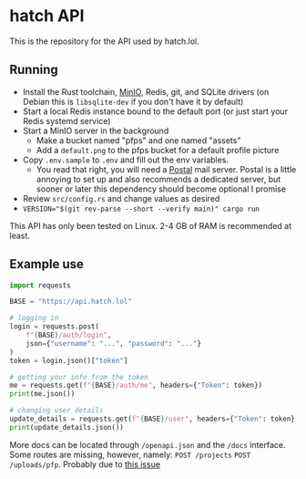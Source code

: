 # hatch API

This is the repository for the API used by hatch.lol.

## Running

- Install the Rust toolchain, [MinIO](https://min.io/docs/minio/linux/operations/installation.html), Redis, git, and SQLite drivers (on Debian this is `libsqlite-dev` if you don't have it by default)
- Start a local Redis instance bound to the default port (or just start your Redis systemd service)
- Start a MinIO server in the background
  - Make a bucket named "pfps" and one named "assets"
  - Add a `default.png` to the pfps bucket for a default profile picture
- Copy `.env.sample` to `.env` and fill out the env variables.
  - You read that right, you will need a [Postal](https://docs.postalserver.io/getting-started) mail server. Postal is a little annoying to set up and also recommends a dedicated server, but sooner or later this dependency should become optional I promise
- Review `src/config.rs` and change values as desired
- `VERSION="$(git rev-parse --short --verify main)" cargo run`

This API has only been tested on Linux. 2-4 GB of RAM is recommended at least.

## Example use

```py
import requests

BASE = "https://api.hatch.lol"

# logging in
login = requests.post(
    f"{BASE}/auth/login",
    json={"username": "...", "password": "..."}
)
token = login.json()["token"]

# getting your info from the token
me = requests.get(f"{BASE}/auth/me", headers={"Token": token})
print(me.json())

# changing user details
update_details = requests.get(f"{BASE}/user", headers={"Token": token}, body={...})
print(update_details.json())
```

More docs can be located through `/openapi.json` and the `/docs` interface. Some routes are missing, however, namely: `POST /projects` `POST /uploads/pfp`. Probably due to [this issue](https://github.com/GREsau/schemars/issues/103)